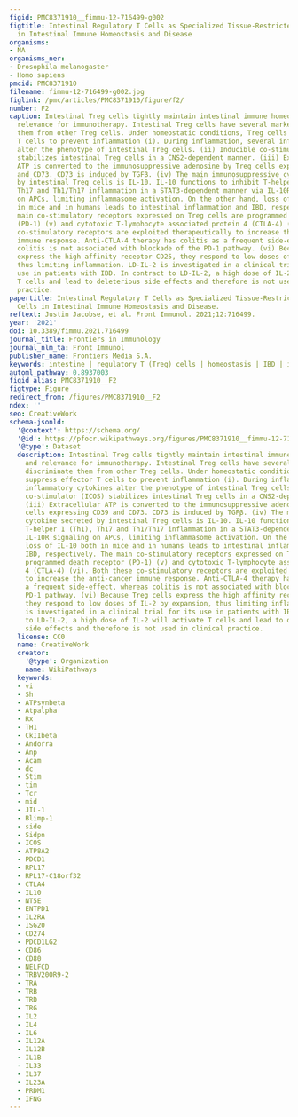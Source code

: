 ```yaml
---
figid: PMC8371910__fimmu-12-716499-g002
figtitle: Intestinal Regulatory T Cells as Specialized Tissue-Restricted Immune Cells
  in Intestinal Immune Homeostasis and Disease
organisms:
- NA
organisms_ner:
- Drosophila melanogaster
- Homo sapiens
pmcid: PMC8371910
filename: fimmu-12-716499-g002.jpg
figlink: /pmc/articles/PMC8371910/figure/f2/
number: F2
caption: Intestinal Treg cells tightly maintain intestinal immune homeostasis and
  relevance for immunotherapy. Intestinal Treg cells have several markers that discriminate
  them from other Treg cells. Under homeostatic conditions, Treg cells suppress effector
  T cells to prevent inflammation (i). During inflammation, several inflammatory cytokines
  alter the phenotype of intestinal Treg cells. (ii) Inducible co-stimulator (ICOS)
  stabilizes intestinal Treg cells in a CNS2-dependent manner. (iii) Extracellular
  ATP is converted to the immunosuppressive adenosine by Treg cells expressing CD39
  and CD73. CD73 is induced by TGFβ. (iv) The main immunosuppressive cytokine secreted
  by intestinal Treg cells is IL-10. IL-10 functions to inhibit T-helper 1 (Th1),
  Th17 and Th1/Th17 inflammation in a STAT3-dependent manner via IL-10R signaling
  on APCs, limiting inflammasome activation. On the other hand, loss of IL-10 both
  in mice and in humans leads to intestinal inflammation and IBD, respectively. The
  main co-stimulatory receptors expressed on Treg cells are programmed death receptor
  (PD-1) (v) and cytotoxic T-lymphocyte associated protein 4 (CTLA-4) (vi). Both these
  co-stimulatory receptors are exploited therapeutically to increase the anti-cancer
  immune response. Anti-CTLA-4 therapy has colitis as a frequent side-effect, whereas
  colitis is not associated with blockade of the PD-1 pathway. (vi) Because Treg cells
  express the high affinity receptor CD25, they respond to low doses of IL-2 by expansion,
  thus limiting inflammation. LD-IL-2 is investigated in a clinical trial for its
  use in patients with IBD. In contract to LD-IL-2, a high dose of IL-2 will activate
  T cells and lead to deleterious side effects and therefore is not used in clinical
  practice.
papertitle: Intestinal Regulatory T Cells as Specialized Tissue-Restricted Immune
  Cells in Intestinal Immune Homeostasis and Disease.
reftext: Justin Jacobse, et al. Front Immunol. 2021;12:716499.
year: '2021'
doi: 10.3389/fimmu.2021.716499
journal_title: Frontiers in Immunology
journal_nlm_ta: Front Immunol
publisher_name: Frontiers Media S.A.
keywords: intestine | regulatory T (Treg) cells | homeostasis | IBD | intestinal inflammation
automl_pathway: 0.8937003
figid_alias: PMC8371910__F2
figtype: Figure
redirect_from: /figures/PMC8371910__F2
ndex: ''
seo: CreativeWork
schema-jsonld:
  '@context': https://schema.org/
  '@id': https://pfocr.wikipathways.org/figures/PMC8371910__fimmu-12-716499-g002.html
  '@type': Dataset
  description: Intestinal Treg cells tightly maintain intestinal immune homeostasis
    and relevance for immunotherapy. Intestinal Treg cells have several markers that
    discriminate them from other Treg cells. Under homeostatic conditions, Treg cells
    suppress effector T cells to prevent inflammation (i). During inflammation, several
    inflammatory cytokines alter the phenotype of intestinal Treg cells. (ii) Inducible
    co-stimulator (ICOS) stabilizes intestinal Treg cells in a CNS2-dependent manner.
    (iii) Extracellular ATP is converted to the immunosuppressive adenosine by Treg
    cells expressing CD39 and CD73. CD73 is induced by TGFβ. (iv) The main immunosuppressive
    cytokine secreted by intestinal Treg cells is IL-10. IL-10 functions to inhibit
    T-helper 1 (Th1), Th17 and Th1/Th17 inflammation in a STAT3-dependent manner via
    IL-10R signaling on APCs, limiting inflammasome activation. On the other hand,
    loss of IL-10 both in mice and in humans leads to intestinal inflammation and
    IBD, respectively. The main co-stimulatory receptors expressed on Treg cells are
    programmed death receptor (PD-1) (v) and cytotoxic T-lymphocyte associated protein
    4 (CTLA-4) (vi). Both these co-stimulatory receptors are exploited therapeutically
    to increase the anti-cancer immune response. Anti-CTLA-4 therapy has colitis as
    a frequent side-effect, whereas colitis is not associated with blockade of the
    PD-1 pathway. (vi) Because Treg cells express the high affinity receptor CD25,
    they respond to low doses of IL-2 by expansion, thus limiting inflammation. LD-IL-2
    is investigated in a clinical trial for its use in patients with IBD. In contract
    to LD-IL-2, a high dose of IL-2 will activate T cells and lead to deleterious
    side effects and therefore is not used in clinical practice.
  license: CC0
  name: CreativeWork
  creator:
    '@type': Organization
    name: WikiPathways
  keywords:
  - vi
  - Sh
  - ATPsynbeta
  - Atpalpha
  - Rx
  - TH1
  - CkIIbeta
  - Andorra
  - Anp
  - Acam
  - dc
  - Stim
  - tim
  - Tcr
  - mid
  - JIL-1
  - Blimp-1
  - side
  - Sidpn
  - ICOS
  - ATP8A2
  - PDCD1
  - RPL17
  - RPL17-C18orf32
  - CTLA4
  - IL10
  - NT5E
  - ENTPD1
  - IL2RA
  - ISG20
  - CD274
  - PDCD1LG2
  - CD86
  - CD80
  - NELFCD
  - TRBV20OR9-2
  - TRA
  - TRB
  - TRD
  - TRG
  - IL2
  - IL4
  - IL6
  - IL12A
  - IL12B
  - IL1B
  - IL33
  - IL37
  - IL23A
  - PRDM1
  - IFNG
---
```

